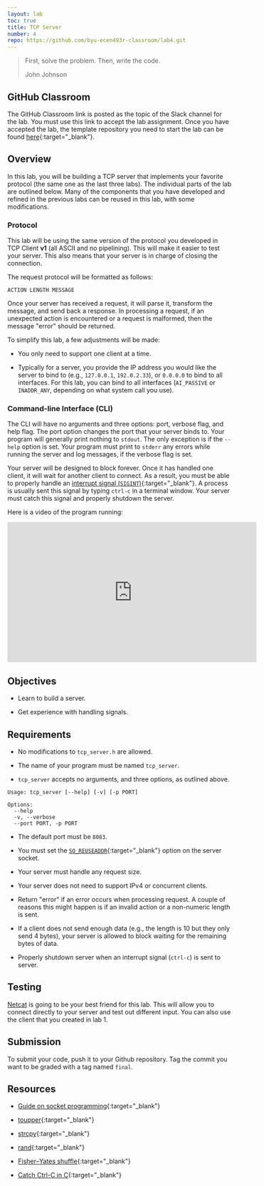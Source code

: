 ```yaml
---
layout: lab
toc: true
title: TCP Server
number: 4
repo: https://github.com/byu-ecen493r-classroom/lab4.git
---
```


> First, solve the problem. Then, write the code.
>
> John Johnson

## GitHub Classroom

The GitHub Classroom link is posted as the topic of the Slack channel for the lab. You must use this link to accept the lab assignment. Once you have accepted the lab, the template repository you need to start the lab can be found [here](https://github.com/byu-ecen493r-classroom/lab4.git){:target="_blank"}.

## Overview

In this lab, you will be building a TCP server that implements your favorite protocol (the same one as the last three labs). The individual parts of the lab are outlined below. Many of the components that you have developed and refined in the previous labs can be reused in this lab, with some modifications.

### Protocol

This lab will be using the same version of the protocol you developed in TCP Client **v1** (all ASCII and no pipelining). This will make it easier to test your server. This also means that your server is in charge of closing the connection. 

The request protocol will be formatted as follows:

```
ACTION LENGTH MESSAGE
```

Once your server has received a request, it will parse it, transform the message, and send back a response. In processing a request, if an unexpected action is encountered or a request is malformed, then the message "error" should be returned.

To simplify this lab, a few adjustments will be made:

- You only need to support one client at a time.

- Typically for a server, you provide the IP address you would like the server to bind to (e.g., `127.0.0.1`, `192.0.2.33`), or `0.0.0.0` to bind to all interfaces. For this lab, you can bind to all interfaces (`AI_PASSIVE` or `INADDR_ANY`, depending on what system call you use).


### Command-line Interface (CLI)

The CLI will have no arguments and three options: port, verbose flag, and help flag. The port option changes the port that your server binds to. Your program will generally print nothing to `stdout`. The only exception is if the `--help` option is set. Your program must print to `stderr` any errors while running the server and log messages, if the verbose flag is set.

Your server will be designed to block forever. Once it has handled one client, it will wait for another client to connect. As a result, you must be able to properly handle an [interrupt signal (`SIGINT`)](https://en.wikipedia.org/wiki/Signal_(IPC)){:target="_blank"}. A process is usually sent this signal by typing `ctrl-c` in a terminal window. Your server must catch this signal and properly shutdown the server.

Here is a video of the program running:

<iframe width="560" height="315" src="https://www.youtube-nocookie.com/embed/Udl4iCAU9MU" frameborder="0" allow="accelerometer; autoplay; encrypted-media; gyroscope; picture-in-picture" allowfullscreen></iframe>


## Objectives

- Learn to build a server.

- Get experience with handling signals.


## Requirements

- No modifications to `tcp_server.h` are allowed.

- The name of your program must be named `tcp_server`.

- `tcp_server` accepts no arguments, and three options, as outlined above.

```
Usage: tcp_server [--help] [-v] [-p PORT]

Options:
  --help
  -v, --verbose
  --port PORT, -p PORT
```

- The default port must be `8083`.

- You must set the [`SO_REUSEADDR`](https://man7.org/linux/man-pages/man7/socket.7.html){:target="_blank"} option on the server socket.

- Your server must handle any request size.

- Your server does not need to support IPv4 or concurrent clients.

- Return "error" if an error occurs when processing request. A couple of reasons this might happen is if an invalid action or a non-numeric length is sent.

- If a client does not send enough data (e.g., the length is 10 but they only send 4 bytes), your server is allowed to block waiting for the remaining bytes of data.

- Properly shutdown server when an interrupt signal (`ctrl-c`) is sent to server.


## Testing

[Netcat](http://netcat.sourceforge.net) is going to be your best friend for this lab. This will allow you to connect directly to your server and test out different input. You can also use the client that you created in lab 1.


## Submission

To submit your code, push it to your Github repository. Tag the commit you want to be graded with a tag named `final`.


## Resources

- [Guide on socket programming](https://beej.us/guide/bgnet/html/){:target="_blank"}

- [toupper](http://www.cplusplus.com/reference/cctype/toupper/){:target="_blank"}

- [strcpy](https://www.programiz.com/c-programming/library-function/string.h/strcpy){:target="_blank"}

- [rand](http://www.cplusplus.com/reference/cstdlib/rand/){:target="_blank"}

- [Fisher–Yates shuffle](https://en.wikipedia.org/wiki/Fisher–Yates_shuffle){:target="_blank"}

- [Catch Ctrl-C in C](https://stackoverflow.com/questions/4217037/catch-ctrl-c-in-c){:target="_blank"}